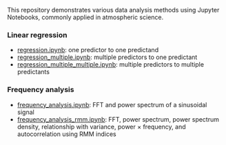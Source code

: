 This repository demonstrates various data analysis methods using Jupyter Notebooks, commonly applied in atmospheric science.

### Linear regression
- [regression.ipynb](regression.ipynb): one predictor to one predictand
- [regression_multiple.ipynb](regression_multiple.ipynb): multiple predictors to one predictant
- [regression_multiple_multiple.ipynb](regression_multiple_to_multiple.ipynb): multiple predictors to multiple predictants

### Frequency analysis
- [frequency_analysis.ipynb](frequency_analysis.ipynb): FFT and power spectrum of a sinusoidal signal
- [frequency_analysis_rmm.ipynb](frequency_analysis_rmm.ipynb): FFT, power spectrum, power spectrum density, relationship with variance, power × frequency, and autocorrelation using RMM indices
